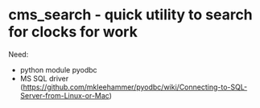 # cms_search - quick utility to search for clocks for work
Need:
* python module pyodbc
* MS SQL driver (https://github.com/mkleehammer/pyodbc/wiki/Connecting-to-SQL-Server-from-Linux-or-Mac)

